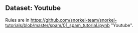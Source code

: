 
## Dataset: Youtube

Rules are in https://github.com/snorkel-team/snorkel-tutorials/blob/master/spam/01_spam_tutorial.ipynb "Youtube".

